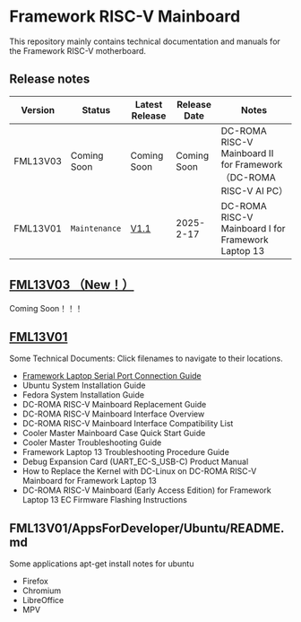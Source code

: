 # Framework RISC-V Mainboard 
This repository mainly contains technical documentation and manuals for the Framework RISC-V motherboard.

## Release notes

|     Version         |   Status      |  Latest Release      |   Release Date  |  Notes |
|---------------|---------------------------|---------------------------|----------------|----------------|
| FML13V03  | Coming Soon       |  Coming Soon     |  Coming Soon    |     DC-ROMA RISC-V Mainboard  II for Framework（DC-ROMA RISC-V AI PC）      |
| FML13V01      | `Maintenance`             |  [V1.1](https://github.com/DC-DeepComputing/fml13v01/releases/tag/V1.1)    |  2025-2-17    |   DC-ROMA RISC-V Mainboard  I for Framework Laptop 13           |


## [FML13V03 （New！）](https://github.com/DC-DeepComputing/Framework/tree/main/FWL13V03)
Coming Soon！！！
## [FML13V01](https://github.com/DC-DeepComputing/Framework/tree/main/FML13V01) 
Some Technical Documents: Click filenames to navigate to their locations.
- [Framework Laptop Serial Port Connection Guide](DeepComputing/Framework/blob/main/FML13V01/Ubuntu%2024.04%20Installation%20on%20the%20DC-ROMA%20RISC-V%20Mainboard.pdf)
- Ubuntu System Installation Guide
- Fedora System Installation Guide
- DC-ROMA RISC-V Mainboard Replacement Guide
- DC-ROMA RISC-V Mainboard Interface Overview
- DC-ROMA RISC-V Mainboard Interface Compatibility List
- Cooler Master Mainboard Case Quick Start Guide
- Cooler Master Troubleshooting Guide
- Framework Laptop 13 Troubleshooting Procedure Guide
- Debug Expansion Card (UART_EC-S_USB-C) Product Manual
- How to Replace the Kernel with DC-Linux on DC-ROMA RISC-V Mainboard for Framework Laptop 13
- DC-ROMA RISC-V Mainboard (Early Access Edition) for Framework Laptop 13 EC Firmware Flashing Instructions
  

## FML13V01/AppsForDeveloper/Ubuntu/README.md
Some applications apt-get install notes for ubuntu
- Firefox
- Chromium
- LibreOffice
- MPV

